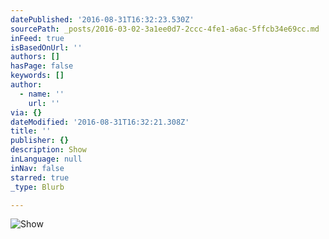 ```yaml
---
datePublished: '2016-08-31T16:32:23.530Z'
sourcePath: _posts/2016-03-02-3a1ee0d7-2ccc-4fe1-a6ac-5ffcb34e69cc.md
inFeed: true
isBasedOnUrl: ''
authors: []
hasPage: false
keywords: []
author:
  - name: ''
    url: ''
via: {}
dateModified: '2016-08-31T16:32:21.308Z'
title: ''
publisher: {}
description: Show
inLanguage: null
inNav: false
starred: true
_type: Blurb

---
```

![Show](https://s3-us-west-2.amazonaws.com/the-grid-img/p/969508c06bb3c98f53227b99facb2f498a385cb7.jpg)